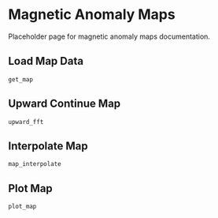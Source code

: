 # Magnetic Anomaly Maps

Placeholder page for magnetic anomaly maps documentation.

## Load Map Data

```@docs
get_map
```

## Upward Continue Map

```@docs
upward_fft
```

## Interpolate Map

```@docs
map_interpolate
```

## Plot Map

```@docs
plot_map
```
